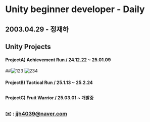 # **Unity beginner developer - Daily**


## 2003.04.29 - 정재하


## Unity Projects
#### **ProjectA) Achievement Run / 24.12.22 ~ 25.01.09**
##![123](https://github.com/user-attachments/assets/2def5dfa-cbfa-4ca9-b24e-ee3547c679ca)
![234](https://github.com/user-attachments/assets/9cc47a6c-c283-41d4-8c01-497320ec443c)

#### **ProjectB) Tactical Run / 25.1.13 ~ 25.2.24**
##
#### **ProjectC) Fruit Warrior / 25.03.01 ~ 개발중**
##


### ✉️ : jjh4039@naver.com
